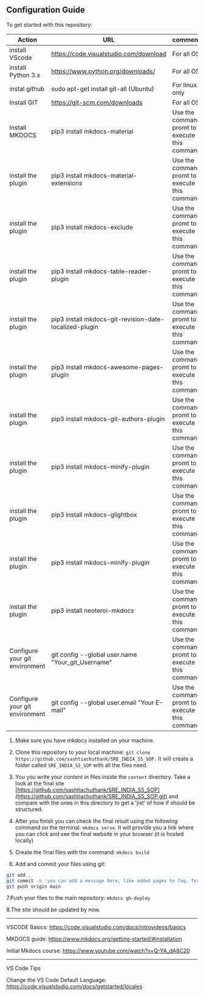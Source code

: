 
## Configuration Guide

To get started with this repository:

| Action | URL | comments |
| --------------- | --------------- | --------------- |
| install VScode | <https://code.visualstudio.com/download>| For all OS |
| install Python 3.x | <https://www.python.org/downloads/> | For all OS |
| instal github | sudo apt-get install git-all (Ubuntu) | For linux only|
| Install GIT | <https://git-scm.com/downloads> | For all OS |
| Install MKDOCS | pip3 install mkdocs-material | Use the command promt to execute this command |
| install the plugin| pip3 install mkdocs-material-extensions | Use the command promt to execute this command |
| install the plugin| pip3 install mkdocs-exclude | Use the command promt to execute this command |
| install the plugin| pip3 install mkdocs-table-reader-plugin | Use the command promt to execute this command |
| install the plugin| pip3 install mkdocs-git-revision-date-localized-plugin | Use the command promt to execute this command |
| install the plugin| pip3 install mkdocs-awesome-pages-plugin | Use the command promt to execute this command |
| install the plugin| pip3 install mkdocs-git-authors-plugin | Use the command promt to execute this command |
| install the plugin| pip3 install mkdocs-minify-plugin | Use the command promt to execute this command |
| install the plugin| pip3 install mkdocs-glightbox | Use the command promt to execute this command |
| install the plugin| pip3 install mkdocs-minify-plugin | Use the command promt to execute this command |
| install the plugin| pip3 install neoteroi-mkdocs | Use the command promt to execute this command |
| Configure your git environment | git config --global user.name "Your_git_Username" | Use the command promt to execute this command |
| Configure your git environment |git config --global user.email "Your E-mail" | Use the command promt to execute this command |

1. Make sure you have mkdocs installed on your machine.

2. Clone this repository to your local machine: `git clone https://github.com/sashtiachuthank/SRE_INDIA_S5_SOP.` It will create a folder called `SRE_INDIA_S5_SOP` with all the files need.

3. You you write your content in files inside the `content` directory. Take a look at the final site [https://github.com/sashtiachuthank/SRE_INDIA_S5_SOP](https://github.com/sashtiachuthank/SRE_INDIA_S5_SOP.git) and compare with the ones in this directory to get a 'jist' of how if should be structured.

4. After you finish you can check the final result using the following command on the terminal: `mkdocs serve`. It will provide you a link where you can click and see the final website in your browser (it is hosted locally)

5. Create the final files with the command: `mkdocs build`

6. Add and commit your files using git:

```bash
git add .
git commit -m 'you can add a message here, like added pages to faq, for example'
git push origin main
```

7.Push your files to the main repository: `mkdocs gh-deploy`

8.The site should be updated by now.

---

VSCODE Basics: <https://code.visualstudio.com/docs/introvideos/basics>

MKDOCS guide: <https://www.mkdocs.org/getting-started/#installation>

Initial Mkdocs course: <https://www.youtube.com/watch?v=Q-YA_dA8C20>

---
VS Code Tips

Change the VS Code Default Language: <https://code.visualstudio.com/docs/getstarted/locales>

